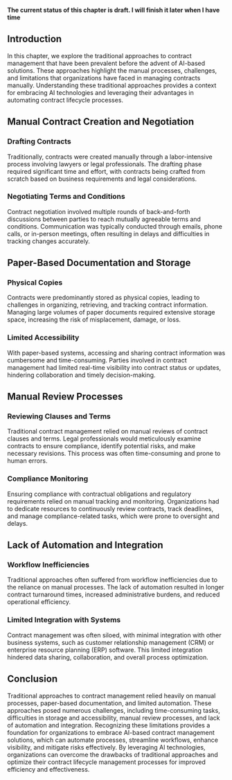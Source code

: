**The current status of this chapter is draft. I will finish it later when I have time**

Introduction
------------

In this chapter, we explore the traditional approaches to contract management that have been prevalent before the advent of AI-based solutions. These approaches highlight the manual processes, challenges, and limitations that organizations have faced in managing contracts manually. Understanding these traditional approaches provides a context for embracing AI technologies and leveraging their advantages in automating contract lifecycle processes.

Manual Contract Creation and Negotiation
----------------------------------------

### Drafting Contracts

Traditionally, contracts were created manually through a labor-intensive process involving lawyers or legal professionals. The drafting phase required significant time and effort, with contracts being crafted from scratch based on business requirements and legal considerations.

### Negotiating Terms and Conditions

Contract negotiation involved multiple rounds of back-and-forth discussions between parties to reach mutually agreeable terms and conditions. Communication was typically conducted through emails, phone calls, or in-person meetings, often resulting in delays and difficulties in tracking changes accurately.

Paper-Based Documentation and Storage
-------------------------------------

### Physical Copies

Contracts were predominantly stored as physical copies, leading to challenges in organizing, retrieving, and tracking contract information. Managing large volumes of paper documents required extensive storage space, increasing the risk of misplacement, damage, or loss.

### Limited Accessibility

With paper-based systems, accessing and sharing contract information was cumbersome and time-consuming. Parties involved in contract management had limited real-time visibility into contract status or updates, hindering collaboration and timely decision-making.

Manual Review Processes
-----------------------

### Reviewing Clauses and Terms

Traditional contract management relied on manual reviews of contract clauses and terms. Legal professionals would meticulously examine contracts to ensure compliance, identify potential risks, and make necessary revisions. This process was often time-consuming and prone to human errors.

### Compliance Monitoring

Ensuring compliance with contractual obligations and regulatory requirements relied on manual tracking and monitoring. Organizations had to dedicate resources to continuously review contracts, track deadlines, and manage compliance-related tasks, which were prone to oversight and delays.

Lack of Automation and Integration
----------------------------------

### Workflow Inefficiencies

Traditional approaches often suffered from workflow inefficiencies due to the reliance on manual processes. The lack of automation resulted in longer contract turnaround times, increased administrative burdens, and reduced operational efficiency.

### Limited Integration with Systems

Contract management was often siloed, with minimal integration with other business systems, such as customer relationship management (CRM) or enterprise resource planning (ERP) software. This limited integration hindered data sharing, collaboration, and overall process optimization.

Conclusion
----------

Traditional approaches to contract management relied heavily on manual processes, paper-based documentation, and limited automation. These approaches posed numerous challenges, including time-consuming tasks, difficulties in storage and accessibility, manual review processes, and lack of automation and integration. Recognizing these limitations provides a foundation for organizations to embrace AI-based contract management solutions, which can automate processes, streamline workflows, enhance visibility, and mitigate risks effectively. By leveraging AI technologies, organizations can overcome the drawbacks of traditional approaches and optimize their contract lifecycle management processes for improved efficiency and effectiveness.
